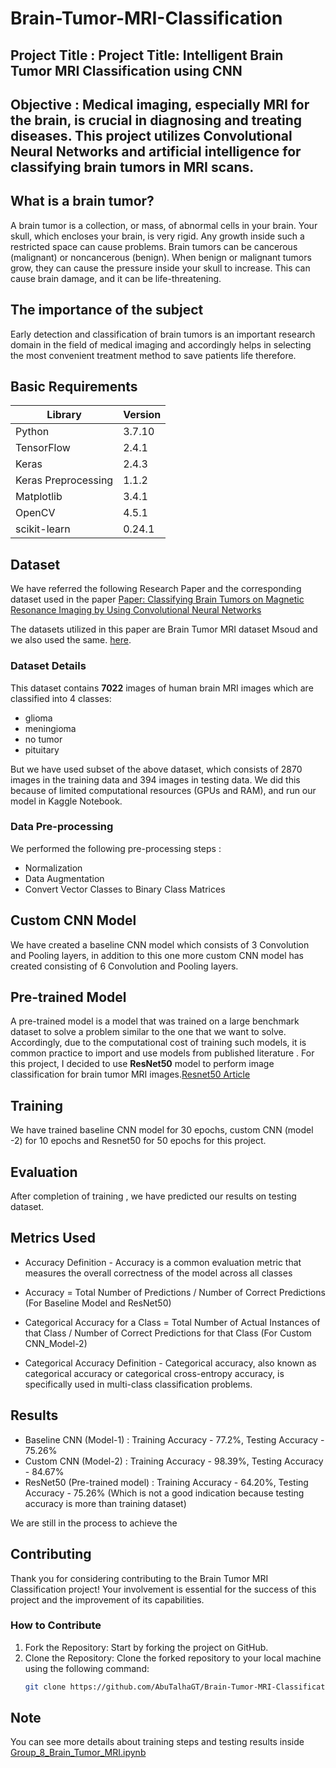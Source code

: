 # Brain-Tumor-MRI-Classification
## Project Title : Project Title: Intelligent Brain Tumor MRI Classification using CNN 

## Objective : Medical imaging, especially MRI for the brain, is crucial in diagnosing and treating diseases. This project utilizes Convolutional Neural Networks and artificial intelligence for classifying brain tumors in MRI scans.

## What is a brain tumor?

A brain tumor is a collection, or mass, of abnormal cells in your brain. Your skull, which encloses your brain, is very rigid. Any growth inside such a restricted space can cause problems. Brain tumors can be cancerous (malignant) or noncancerous (benign). When benign or malignant tumors grow, they can cause the pressure inside your skull to increase. This can cause brain damage, and it can be life-threatening.

## The importance of the subject

Early detection and classification of brain tumors is an important research domain in the field of medical imaging and accordingly helps in selecting the most convenient treatment method to save patients life therefore.

## Basic Requirements

| Library                | Version                                    |
|------------------------|--------------------------------------------|
| Python                 | 3.7.10 | packaged by conda-forge | (default, Feb 19 2021, 16:07:37) [GCC 9.3.0] |
| TensorFlow            | 2.4.1                                      |
| Keras                  | 2.4.3                                      |
| Keras Preprocessing   | 1.1.2                                      |
| Matplotlib            | 3.4.1                                      |
| OpenCV                | 4.5.1                                      |
| scikit-learn          | 0.24.1                                     |


## Dataset

We have referred the following Research Paper and the corresponding dataset used in the paper
[Paper: Classifying Brain Tumors on Magnetic Resonance Imaging by Using Convolutional Neural Networks](https://www.mdpi.com/2076-3417/10/6/1999)

The datasets utilized in this paper are Brain Tumor MRI dataset Msoud and we also used the same. [here](https://www.kaggle.com/masoudnickparvar/brain-tumor-mri-dataset).

### Dataset Details

This dataset contains **7022** images of human brain MRI images which are classified into 4 classes:

- glioma
- meningioma
- no tumor
- pituitary

But we have used subset of the above dataset, which consists of 2870 images in the training data and 394 images in testing data. We did this because of limited computational resources (GPUs and RAM), and run our model in Kaggle Notebook.

### Data Pre-processing

We performed the following pre-processing steps :

- Normalization 
- Data Augmentation
- Convert Vector Classes to Binary Class Matrices 

## Custom CNN Model 

We have created a baseline CNN model which consists of 3 Convolution and Pooling layers, in addition to this one more custom CNN model has created consisting of 6 Convolution and Pooling layers.

## Pre-trained Model

A pre-trained model is a model that was trained on a large benchmark dataset to solve a problem similar to the one that we want to solve. Accordingly, due to the computational cost of training such models, it is common practice to import and use models from published literature . For this project, I decided to use **ResNet50** model to perform image classification for brain tumor MRI images.[Resnet50 Article](https://arxiv.org/abs/1512.03385)

## Training 

We have trained baseline CNN model for 30 epochs, custom CNN (model -2) for 10 epochs and Resnet50 for 50 epochs for this project. 

## Evaluation

After completion of training , we have predicted our results on testing dataset.

## Metrics Used

- Accuracy Definition - Accuracy is a common evaluation metric that measures the overall correctness of the model across all classes

- Accuracy = Total Number of Predictions / Number of Correct Predictions (For Baseline Model and ResNet50)

- Categorical Accuracy for a Class =  Total Number of Actual Instances of that Class / Number of Correct Predictions for that Class (For Custom CNN_Model-2)
​
- Categorical Accuracy Definition - Categorical accuracy, also known as categorical accuracy or categorical cross-entropy accuracy, is specifically used in multi-class classification problems.
​

## Results
- Baseline CNN (Model-1) : Training Accuracy - 77.2%, Testing Accuracy - 75.26%
- Custom CNN (Model-2) : Training Accuracy - 98.39%, Testing Accuracy - 84.67%
- ResNet50 (Pre-trained model) : Training Accuracy - 64.20%, Testing Accuracy - 75.26% (Which is not a good indication because testing accuracy is more than training dataset)

We are still in the process to achieve the 
## Contributing

Thank you for considering contributing to the Brain Tumor MRI Classification project! Your involvement is essential for the success of this project and the improvement of its capabilities.

### How to Contribute

1. Fork the Repository: Start by forking the project on GitHub.
2. Clone the Repository: Clone the forked repository to your local machine using the following command:
   ```bash
   git clone https://github.com/AbuTalhaGT/Brain-Tumor-MRI-Classification.git

## Note
You can see more details about training steps and testing results inside [Group_8_Brain_Tumor_MRI.ipynb](https://github.com/AbuTalhaGT/Brain-Tumor-MRI-Classification/blob/main/Group_8_Brain_Tumor_MRI.ipynb)

